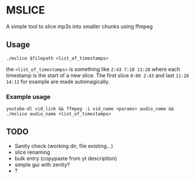# MSLICE

A simple tool to slice mp3s into smaller chunks using ffmpeg

## Usage
```
./mslice $filepath <list_of_timestamps>
```
the `<list_of_timestamps>` is something like `2:43 7:18 11:28` where
each timestamp is the start of a new slice.
The first slice `0:00 2:43` and last `11:28 14:12` for example are made
automagically.

### Example usage
```
youtube-dl vid_link && ffmpeg -i vid_name <params> audio_name && ./mslice audio_name <list_of_timestamps>
```

## TODO
* Sanity check (working dir, file existing...)
* slice renaming
* bulk entry (copypaste from yt description)
* simple gui with zenity?
* ?
